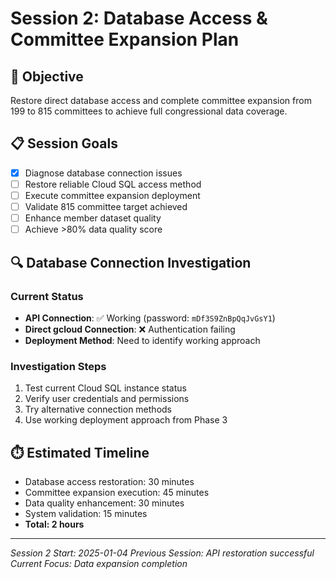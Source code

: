 # Session 2: Database Access & Committee Expansion Plan

## 🎯 Objective
Restore direct database access and complete committee expansion from 199 to 815 committees to achieve full congressional data coverage.

## 📋 Session Goals
- [x] Diagnose database connection issues
- [ ] Restore reliable Cloud SQL access method
- [ ] Execute committee expansion deployment
- [ ] Validate 815 committee target achieved
- [ ] Enhance member dataset quality
- [ ] Achieve >80% data quality score

## 🔍 Database Connection Investigation

### Current Status
- **API Connection**: ✅ Working (password: `mDf3S9ZnBpQqJvGsY1`)
- **Direct gcloud Connection**: ❌ Authentication failing
- **Deployment Method**: Need to identify working approach

### Investigation Steps
1. Test current Cloud SQL instance status
2. Verify user credentials and permissions
3. Try alternative connection methods
4. Use working deployment approach from Phase 3

## ⏱️ Estimated Timeline
- Database access restoration: 30 minutes
- Committee expansion execution: 45 minutes  
- Data quality enhancement: 30 minutes
- System validation: 15 minutes
- **Total: 2 hours**

---
*Session 2 Start: 2025-01-04*
*Previous Session: API restoration successful*
*Current Focus: Data expansion completion*